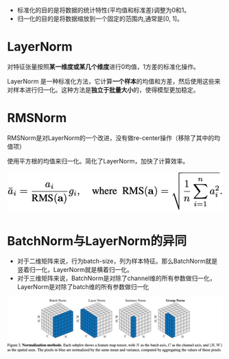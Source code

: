 - 标准化的目的是将数据的统计特性(平均值和标准差)调整为0和1。
- 归一化的目的是将数据缩放到一个固定的范围内,通常是[0, 1]。

# LayerNorm

对特征张量按照**某一维度或某几个维度**进行0均值，1方差的标准化操作。

LayerNorm 是一种标准化方法，它计算**一个样本**的均值和方差，然后使用这些来对样本进行归一化。这种方法是**独立于批量大小**的，使得模型更加稳定。



# RMSNorm

RMSNorm是对LayerNorm的一个改进，没有做re-center操作（移除了其中的均值项）

使用平方根的均值来归一化。简化了LayerNorm，加快了计算效率。

![image-20240625102839681](layer_norm.assets/image-20240625102839681.png)

# BatchNorm与LayerNorm的异同

- 对于二维矩阵来说，行为batch-size，列为样本特征。那么BatchNorm就是竖着归一化，LayerNorm就是横着归一化。
- 对于三维矩阵来说，BatchNorm是对除了channel维的所有参数做归一化，LayerNorm是对除了batch维的所有参数做归一化

![image-20240625103030601](layer_norm.assets/image-20240625103030601.png)